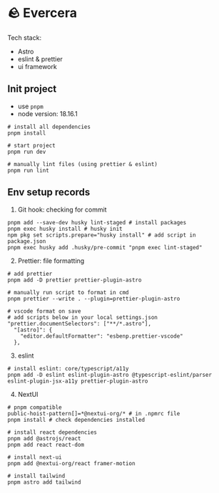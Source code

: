 # 🪨 Evercera

Tech stack:

- Astro
- eslint & prettier
- ui framework

## Init project

- use `pnpm`
- node version: 18.16.1

```=cmd
# install all dependencies
pnpm install

# start project
pnpm run dev

# manually lint files (using prettier & eslint)
pnpm run lint
```

## Env setup records

1.  Git hook: checking for commit

```=cmd
pnpm add --save-dev husky lint-staged # install packages
pnpm exec husky install # husky init
npm pkg set scripts.prepare="husky install" # add script in package.json
pnpm exec husky add .husky/pre-commit "pnpm exec lint-staged"
```

2. Prettier: file formatting

```=cmd
# add prettier
pnpm add -D prettier prettier-plugin-astro

# manually run script to format in cmd
pnpm prettier --write . --plugin=prettier-plugin-astro

# vscode format on save
# add scripts below in your local settings.json
"prettier.documentSelectors": ["**/*.astro"],
  "[astro]": {
    "editor.defaultFormatter": "esbenp.prettier-vscode"
  },
```

3. eslint

```=cmd
# install eslint: core/typescript/a11y
pnpm add -D eslint eslint-plugin-astro @typescript-eslint/parser eslint-plugin-jsx-a11y prettier-plugin-astro
```

4. NextUI

```=cmd
# pnpm compatible
public-hoist-pattern[]=*@nextui-org/* # in .npmrc file
pnpm install # check dependencies installed

# install react dependencies
pnpm add @astrojs/react
pnpm add react react-dom

# install next-ui
pnpm add @nextui-org/react framer-motion

# install tailwind
pnpm astro add tailwind
```
